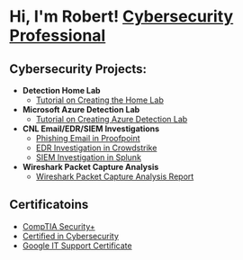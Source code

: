 <h1>Hi, I'm Robert! <a href="https://www.linkedin.com/in/robertdruss/">Cybersecurity Professional</a>

<h2> Cybersecurity Projects:</h2>

- <b>Detection Home Lab</b>
  - [Tutorial on Creating the Home Lab](https://github.com/joshmadakor1/HomeLab)
- <b>Microsoft Azure Detection Lab</b>
  - [Tutorial on Creating Azure Detection Lab](https://github.com/joshmadakor1/AzureLab)
- <b>CNL Email/EDR/SIEM Investigations</b>
  - [Phishing Email in Proofpoint](https://github.com/math2cyber/EMAILURL)
  - [EDR Investigation in Crowdstrike](https://github.com/math2cyber/Splunk_ES_Investigation_PJ)
  - [SIEM Investigation in Splunk](https://github.com/math2cyber/Splunk_ES_Investigation_PJ)
- <b>Wireshark Packet Capture Analysis</b>
  - [Wireshark Packet Capture Analysis Report](https://github.com/joshmadakor1/PacketCapture)

<h2> Certificatoins</h2>

- [CompTIA Security+](https://www.credly.com/badges/0971502a-b3a1-4eda-8bfc-71f81dbb7062/public_url)
- [Certified in Cybersecurity](https://www.credly.com/badges/14989616-85eb-409c-9740-a6cd0842bfac/public_url)
- [Google IT Support Certificate](https://www.credly.com/badges/e0291514-9efd-4d97-bd6b-c507a351ea57/public_url)


